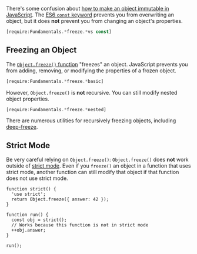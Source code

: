 There's some confusion about [how to make an object immutable in JavaScript](https://stackoverflow.com/questions/33124058/object-freeze-vs-const). The [ES6 `const` keyword](https://developer.mozilla.org/en-US/docs/Web/JavaScript/Reference/Statements/const) prevents you from overwriting an object, but it does **not** prevent you from changing an object's properties.

```javascript
[require:Fundamentals.*freeze.*vs const]
```

Freezing an Object
------------------

The [`Object.freeze()` function](https://developer.mozilla.org/en-US/docs/Web/JavaScript/Reference/Global_Objects/Object/freeze) "freezes" an object. JavaScript prevents you from adding, removing, or modifying the properties of a frozen object.

```javascript
[require:Fundamentals.*freeze.*basic]
```

However, `Object.freeze()` is **not** recursive. You can still modify
nested object properties.

```javascript
[require:Fundamentals.*freeze.*nested]
```

There are numerous utilities for recursively freezing objects, including [deep-freeze](https://www.npmjs.com/package/deep-freeze).

Strict Mode
-----------

Be very careful relying on `Object.freeze()`: `Object.freeze()` does **not** work outside of [strict mode](/tutorials/fundamentals/strict). Even if you `freeze()` an object in a function that uses strict mode, another function can still modify that object if that function does not use strict mode.

```javacript
function strict() {
  'use strict';
  return Object.freeze({ answer: 42 });
}

function run() {
  const obj = strict();
  // Works because this function is not in strict mode
  ++obj.answer;
}

run();
```